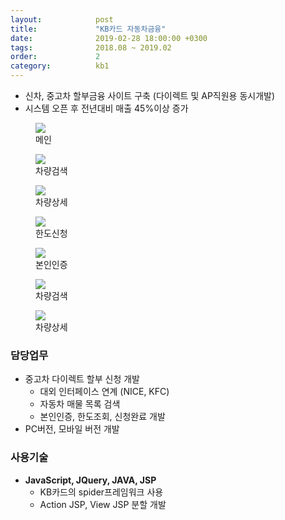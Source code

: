 ```yaml
---
layout:            post
title:             "KB카드 자동차금융"
date:              2019-02-28 18:00:00 +0300
tags:              2018.08 ~ 2019.02
order:             2
category:          kb1
---
```


- 신차, 중고차 할부금융 사이트 구축 (다이렉트 및 AP직원용 동시개발)
- 시스템 오픈 후 전년대비 매출 45%이상 증가

<div class="album">
   <figure>
      <img src="{{ "/media/img/KB_1.jpg" | absolute_url }}" />
      <figcaption>메인</figcaption>
   </figure>   
   <figure>
      <img src="{{ "/media/img/KB_2.jpg" | absolute_url }}" />
      <figcaption>차량검색</figcaption>
   </figure>   
   <figure>
      <img src="{{ "/media/img/KB_3.jpg" | absolute_url }}" />
      <figcaption>차량상세</figcaption>
   </figure>
   <figure>
      <img src="{{ "/media/img/KB_4.jpg" | absolute_url }}" />
      <figcaption>한도신청</figcaption>
   </figure>
   <figure>
      <img src="{{ "/media/img/KB_5.jpg" | absolute_url }}" />
      <figcaption>본인인증</figcaption>
   </figure>
   <figure>
      <img src="{{ "/media/img/KB_pc1.jpg" | absolute_url }}" />
      <figcaption>차량검색</figcaption>
   </figure>
   <figure>
      <img src="{{ "/media/img/KB_pc2.jpg" | absolute_url }}" />
      <figcaption>차량상세</figcaption>
   </figure>
</div>

### 담당업무

- 중고차 다이렉트 할부 신청 개발
   - 대외 인터페이스 연계 (NICE, KFC)
   - 자동차 매물 목록 검색
   - 본인인증, 한도조회, 신청완료 개발
- PC버전, 모바일 버전 개발
   
### 사용기술

- **JavaScript, JQuery, JAVA, JSP**
   - KB카드의 spider프레임워크 사용
   - Action JSP, View JSP 분할 개발
